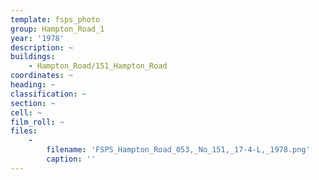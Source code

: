 ```yaml
---
template: fsps_photo
group: Hampton_Road_1
year: '1978'
description: ~
buildings:
    - Hampton_Road/151_Hampton_Road
coordinates: ~
heading: ~
classification: ~
section: ~
cell: ~
film_roll: ~
files:
    -
        filename: 'FSPS_Hampton_Road_053,_No_151,_17-4-L,_1978.png'
        caption: ''
---
```

